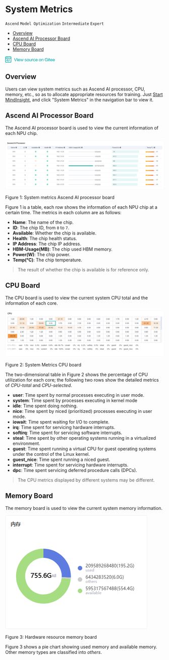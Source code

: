 # System Metrics

`Ascend` `Model Optimization` `Intermediate` `Expert`

<!-- TOC -->

- [Overview](#overview)
- [Ascend AI Processor Board](#ascend-ai-processor-board)
- [CPU Board](#cpu-board)
- [Memory Board](#memory-board)

<!-- /TOC -->

<a href="https://gitee.com/mindspore/docs/blob/master/tutorials/source_en/advanced_use/system_metrics.md" target="_blank"><img src="../_static/logo_source.png"></a>

## Overview

Users can view system metrics such as Ascend AI processor, CPU, memory, etc., so as to allocate appropriate resources for training.
Just [Start MindInsight](https://www.mindspore.cn/tutorial/en/master/advanced_use/mindinsight_commands.html#start-the-service), and click "System Metrics" in the navigation bar to view it.

## Ascend AI Processor Board

The Ascend AI processor board is used to view the current information of each NPU chip.

![sysmetric_npu.png](./images/sysmetric_npu.png)

Figure 1: System metrics Ascend AI processor board

Figure 1 is a table, each row shows the information of each NPU chip at a certain time. The metrics in each column are as follows:

- **Name**: The name of the chip.
- **ID**: The chip ID, from `0` to `7`.
- **Available**: Whether the chip is available.
- **Health**: The chip health status.
- **IP Address**: The chip IP address.
- **HBM-Usage(MB)**: The chip used HBM memory.
- **Power(W)**: The chip power.
- **Temp(°C)**: The chip temperature.

> The result of whether the chip is available is for reference only.

## CPU Board

The CPU board is used to view the current system CPU total and the information of each core.

![sysmetric_cpu.png](./images/sysmetric_cpu.png)

Figure 2: System Metrics CPU board

The two-dimensional table in Figure 2 shows the percentage of CPU utilization for each core; the following two rows show the detailed metrics of *CPU-total* and *CPU-selected*.

- **user**: Time spent by normal processes executing in user mode.
- **system**: Time spent by processes executing in kernel mode
- **idle**: Time spent doing nothing.
- **nice**: Time spent by niced (prioritized) processes executing in user mode.
- **iowait**: Time spent waiting for I/O to complete.
- **irq**: Time spent for servicing hardware interrupts.
- **softirq**: Time spent for servicing software interrupts.
- **steal**: Time spent by other operating systems running in a virtualized environment.
- **guest**: Time spent running a virtual CPU for guest operating systems under the control of the Linux kernel.
- **guest_nice**: Time spent running a niced guest.
- **interrupt**: Time spent for servicing hardware interrupts.
- **dpc**: Time spent servicing deferred procedure calls (DPCs).

> The CPU metrics displayed by different systems may be different.

## Memory Board

The memory board is used to view the current system memory information.

![sysmetric_mem.png](./images/sysmetric_mem.png)

Figure 3: Hardware resource memory board

Figure 3 shows a pie chart showing used memory and available memory. Other memory types are classified into *others*.
